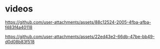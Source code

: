 # videos

https://github.com/user-attachments/assets/88c12524-2005-4fba-afba-f483f4a40118



https://github.com/user-attachments/assets/22ed43e2-66db-47be-bb49-d0d08b83f518

